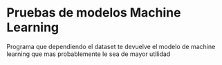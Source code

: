 # Pruebas de modelos Machine Learning
Programa que dependiendo el dataset te devuelve el modelo de machine learning que mas probablemente le sea de mayor utilidad

